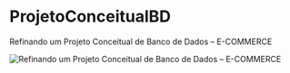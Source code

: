 # ProjetoConceitualBD
 Refinando um Projeto Conceitual de Banco de Dados – E-COMMERCE


 ![Refinando um Projeto Conceitual de Banco de Dados – E-COMMERCE](https://github.com/user-attachments/assets/6cdc2203-0fb3-436c-8bbe-96c6bcee7736)

